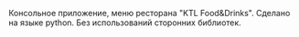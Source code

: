 Консольное приложение, меню ресторана "KTL Food&Drinks".
Сделано на языке python. Без использований сторонних библиотек.
